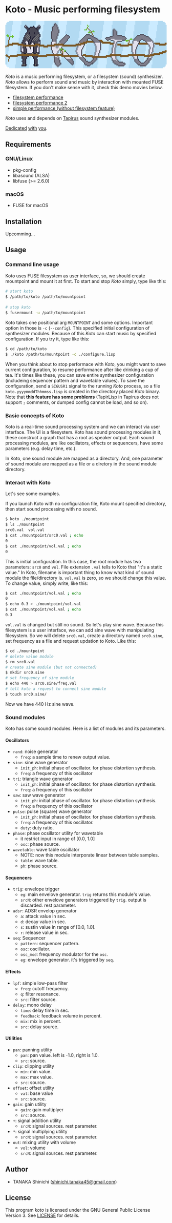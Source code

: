 # Koto - Music performing filesystem

![koto logo](koto-logo.gif)

*Koto* is a music performing filesystem, or a filesystem (sound) synthesizer. *Koto* allows to perform sound and music by interaction with mounted FUSE filesystem. If you don't make sense with it, check this demo movies below.

- [filesystem performance](https://www.youtube.com/watch?v=Rxh-msWrj6o)
- [filesystem performance 2](https://youtube.com/watch?v=dV0xoK5ARfI)
- [simple performance (without filesystem feature)](https://www.youtube.com/watch?v=W_rGWa86TZg)

*Koto* uses and depends on [Tapirus](https://github.com/t-sin/tapirus) sound synthesizer modules.

[Dedicated](https://twitter.com/tobuzoo7/status/999061314818359296) [with](https://twitter.com/tobuzoo7/status/1021623019465146368) [you](https://mobile.twitter.com/sin_clav/status/1069065073912496130).

## Requirements

### GNU/Linux

- pkg-config
- libasound (ALSA)
- libfuse (>= 2.6.0)

### macOS

- FUSE for macOS

## Installation

Upcomming...

## Usage

### Command line usage

Koto uses FUSE filesystem as user interface, so, we should create mountpoint and mount it at first. To start and stop *Koto* simply, type like this:

```sh
# start koto
$ /path/to/koto /path/to/mountpoint

# stop koto
$ fusermount -u /path/to/mountpoint
```

Koto takes one positional arg `MOUNTPOINT` and some options. Important option in those is `-c` (`--config`). This specified initial configuration of synthesizer modules. Because of this *Koto* can start music by specified configuration. If you try it, type like this:

```sh
$ cd /path/to/koto
$ ./koto /path/to/mountpoint -c ./configure.lisp
```

When you think about to stop performace with *Koto*, you might want to save current configuration, to resume performance after like drinking a cup of tea. It's times like these, you can save entire synthesizer configuration (includeing sequencer pattern and wavetable values). To save the configuration, send a `SIGUSR1` signal to the running *Koto* process, so a file `koto.yyyymmddThhmmss.lisp` is created in the directory placed *Koto* binary. Note that **this feature has some problems** (TapirLisp in Tapirus does not support `;` comments, or dumped config cannot be load, and so on).

### Basic concepts of Koto

Koto is a real-time sound processing system and we can interact via user interface. The UI is a filesystem. Koto has sound processing modules in it, these construct a graph that has a root as speaker output. Each sound processing modules, are like oscillators, effects or sequencers, have some parameters (e.g. delay time, etc.).

In Koto, one sound module are mapped as a directory. And, one parameter of sound module are mapped as a file or a diretory in the sound module directory.

### Interact with Koto

Let's see some examples.

If you launch Koto with no configuration file, Koto mount specified directory, then start sound processing with no sound.

```sh
$ koto ./mountpoint
$ ls ./mountpoint
src0.val  vol.val
$ cat ./mountpoint/src0.val ; echo
0
$ cat ./mountpoint/vol.val ; echo
0
```

This is initial configuration. In this case, the root module has two parameters: `src0` and `vol`. File extension `.val` tells to Koto that "it's a static value." In Koto, filename is important thing to know what kind of sound module the file/directory is. `vol.val` is zero, so we should change this value. To change value, simply write, like this:

```sh
$ cat ./mountpoint/vol.val ; echo
0
$ echo 0.3 > ./mountpoint/vol.val
$ cat ./mountpoint/vol.val ; echo
0.3
```

`vol.val` is changed but still no sound. So let's play sine wave. Because this filesystem is a user interface, we can add sine wave with manipulating filesystem. So we will delete `src0.val`, create a directory named `src0.sine`, set frequency as a file and request updation to Koto. Like this:

```sh
$ cd ./mountpoint
# delete value module
$ rm src0.val
# create sine module (but not connected)
$ mkdir src0.sine
# set frequency of sine module
$ echo 440 > src0.sine/freq.val
# tell koto a request to connect sine module
$ touch src0.sine/
```

Now we have 440 Hz sine wave.

### Sound modules

Koto has some sound modules. Here is a list of modules and its parameters.

#### Oscillators

- `rand`: noise generator
    - `freq`: a sample time to renew output value.
- `sine`: sine wave generator
    - `init_ph`: initial phase of oscillator. for phase distortion synthesis.
    - `freq`: a frequency of this oscillator
- `tri`: triangle wave generator
    - `init_ph`: initial phase of oscillator. for phase distortion synthesis.
    - `freq`: a frequency of this oscillator
- `saw`: saw wave generator
    - `init_ph`: initial phase of oscillator. for phase distortion synthesis.
    - `freq`: a frequency of this oscillator
- `pulse`: pulse (square) wave generator
    - `init_ph`: initial phase of oscillator. for phase distortion synthesis.
    - `freq`: a frequency of this oscillator.
    - `duty`: duty ratio.
- `phase`: phase ocsillator utility for wavetable
    - it restrict input in range of [0.0, 1.0]
    - `osc`: phase source.
- `wavetable`: wave table oscillator
    - NOTE: now this module interporate linear between table samples.
    - `table`: wave table.
    - `ph`: phase source.

#### Sequencers

- `trig`: envelope trigger
    - `eg`: main envelove generator. `trig` returns this module's value.
    - `srcN`: other envelove generators triggered by `trig`. output is discarded. rest parameter.
- `adsr`: ADSR envelop generator
    - `a`: attack value in sec.
    - `d`: decay value in sec.
    - `s`: sustin value in range of [0.0, 1.0].
    - `r`: release value in sec.
- `seq`: Sequencer
    - `pattern`: sequencer pattern.
    - `osc`: oscillator.
    - `osc_mod`: frequency modulator for the `osc`.
    - `eg`: envelope generator. it's triggered by `seq`.

#### Effects

- `lpf`: simple low-pass filter
    - `freq`: cutoff frequency.
    - `q`: filter resonance.
    - `src`: filter source.
- `delay`: mono delay
    - `time`: delay time in sec.
    - `feedback`: feedback volume in percent.
    - `mix`: mix in percent.
    - `src`: delay source.

#### Utilities

- `pan`: panning utility
    - `pan`: pan value. left is -1.0, right is 1.0.
    - `src`: source.
- `clip`: clipping utility
    - `min`: min value.
    - `max`: max value.
    - `src`: source.
- `offset`: offset utility
    - `val`: base value
    - `src`: source.
- `gain`: gain utility
    - `gain`: gain multiplyer
    - `src`: source.
- `+`: signal addition utility
    - `srcN`: signal sources. rest parameter.
- `*`: signal multiplying utility
    - `srcN`: signal sources. rest parameter.
- `out`: mixing utility with volume
    - `vol`: volume
    - `srcN`: signal sources. rest parameter.

## Author

- TANAKA Shinichi (<shinichi.tanaka45@gmail.com>)

## License

This program *koto* is licensed under the GNU General Public License Version 3. See [LICENSE](LICENSE) for details.
